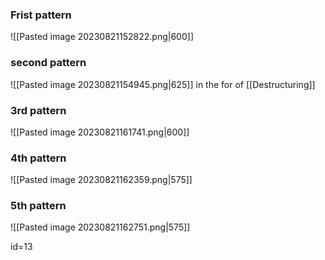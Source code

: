 ### Frist pattern 


![[Pasted image 20230821152822.png|600]]
### second pattern



![[Pasted image 20230821154945.png|625]]
in the for of [[Destructuring]]
### 3rd pattern 


![[Pasted image 20230821161741.png|600]]
### 4th pattern



![[Pasted image 20230821162359.png|575]]


### 5th pattern 

![[Pasted image 20230821162751.png|575]]





id=13
